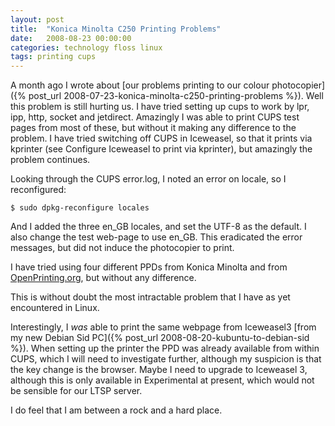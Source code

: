 ```yaml
---
layout: post
title:  "Konica Minolta C250 Printing Problems"
date:   2008-08-23 00:00:00
categories: technology floss linux
tags: printing cups 
---
```


A month ago I wrote about [our problems printing to our colour photocopier]({% post_url 2008-07-23-konica-minolta-c250-printing-problems %}).  Well this problem is still hurting us.  I have tried setting up cups to work by lpr, ipp, http, socket and jetdirect.  Amazingly I was able to print CUPS test pages from most of these, but without it making any difference to the problem.  I have tried switching off CUPS in Iceweasel, so that it prints via kprinter (see Configure Iceweasel to print via kprinter), but amazingly the problem continues.

Looking through the CUPS error.log, I noted an error on locale, so I reconfigured:

    $ sudo dpkg-reconfigure locales

And I added the three en\_GB locales, and set the UTF-8 as the default.  I also change the test web-page to use en\_GB.  This eradicated the error messages, but did not induce the photocopier to print.

I have tried using four different PPDs from Konica Minolta and from [OpenPrinting.org](http://openprinting.org), but without any difference.

This is without doubt the most intractable problem that I have as yet encountered in Linux.

Interestingly, I *was* able to print the same webpage from Iceweasel3 [from my new Debian Sid PC]({% post_url 2008-08-20-kubuntu-to-debian-sid %}).  When setting up the printer the PPD was already available from within CUPS, which I will need to investigate further, although my suspicion is that the key change is the browser.  Maybe I need to upgrade to Iceweasel 3, although this is only available in Experimental at present, which would not be sensible for our LTSP server.

I do feel that I am between a rock and a hard place.
